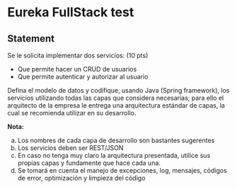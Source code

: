 # Eureka FullStack test
## Statement
Se le solicita implementar dos servicios: (10 pts)
* Que permite hacer un CRUD de usuarios
* Que permite autenticar y autorizar al usuario

Defina el modelo de datos y codifique, usando Java (Spring framework), los servicios utilizando todas las capas que considera necesarias; para ello el arquitecto de la empresa le entrega una arquitectura estándar de capas, la cual se recomienda utilizar en su desarrollo.

**Nota:**

<ol type="a">
  <li>Los nombres de cada capa de desarrollo son bastantes sugerentes</li>
  <li>Los servicios deben ser REST/JSON</li>
  <li>En caso no tenga muy claro la arquitectura presentada, utilice sus propias capas y fundamente que hace cada una.</li>
  <li>Se tomará en cuenta el manejo de excepciones, log, mensajes, códigos de error, optimización y limpieza del código</li>
</ol>

